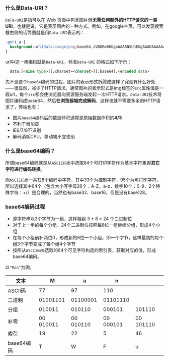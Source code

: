 ### 什么是Data-URI？
`DaTa-URI`是指可以在 Web 页面中包含图片但**无需任何额外的HTTP请求的一类URI**。也就是说，它是表示图片的一种方式。例如，在google主页，可以发现搜索框右侧的话筒图就是用`Data-URI`表示的：
```css
.gsri_a {
  background:url(data:image/png;base64,iVBORw0KGgoAAAANSUhEUgAAADAAAAAwCAYAAABXAvmHAAACrElEQ…2iTnbwNT+gBX54H+IaXAtxJzE3ycSAFqSAFJACUkAikXD+AHj5/wx2o5osAAAAAElFTkSuQmCC) no-repeat -3px 0;
}
```
url中这一串编码就是`Data-URI`，标准`Data-URI` 的格式如下所示：
```html
  data:[<mime type>][;charset=<charset>][;base64],<encoded data>
```

先不谈这个`base64`编码的过程，图片的表示形式折腾成这样了究竟有什么好处——很显然，减少了HTTP请求。通常图片的表示形式是img标签的`src`属性值是一段url，每个`src`都会使浏览器向资源服务端发起一次HTTP请求。`Data-URI`技术将图片编码成base64，然后**在浏览器端完成解码**，这样也就不需要多余的HTTP请求了，弊端也有：

- 图片`base64`编码后的数据体积通常是原始数据体积的**4/3**
- 不利于懒加载
- IE6/7/8不识别
- 解码消耗CPU，移动端不宜使用

### 什么是base64编码？
所谓base64编码就是从`ASCII码表`中选取64个可打印字符作为基本字符集**对其它字符进行编码转换**。

而`ASCII码表`一共128个编码中字符，其中33个为控制字符，95个为可打印字符，所以选择其中64个（包含大小写字母26个：A-Z，a-z，数字10个：0-9，2个特殊字符：+/）是合理的，当然也有base32、base16，但是没有base128。

### base64编码过程
- 源字符串以3个字节为一组，这样每组 3 * 8 = 24 个二进制位
- 对于上一步的每个分组，24个二进制位按照每6位一组继续分组，形成4个小组
- 在每个小组前补两位0，形成新的8位一个小组，即一个字节，这样最初的每个组3个字节变成了每个组4个字节
- 按照从`ASCII码表`选取的64个可见字符构造的索引表，获取对应的值，形成base64编码。

以`"Man"`为例，

|文本|M|a|n||
|---|---|---|---|---|
|ASCII码|77|97|110||
|二进制|01001101|01100001|01101110||
|分组|010011|010110|000101|101110|
|补零|00 010011|00 010110|00 000101|00 101110|
|索引|19|22|5|46|
|base64编码|T|W|F|u|

